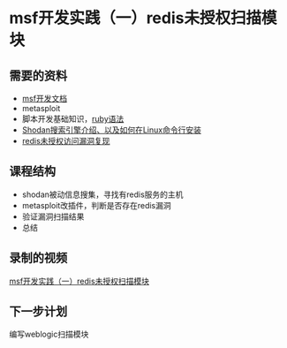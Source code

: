 msf开发实践（一）redis未授权扫描模块
===

## 需要的资料
- [msf开发文档](https://www.rubydoc.info/github/rapid7/metasploit-framework/Msf/Auxiliary/Redis#redis_command-instance_method)
- metasploit
- 脚本开发基础知识，[ruby语法](https://www.runoob.com/ruby/ruby-tutorial.html)
- [Shodan搜索引擎介绍、以及如何在Linux命令行安装](https://www.bilibili.com/video/BV1np4y1p79e)
- [redis未授权访问漏洞复现](https://www.bilibili.com/video/BV1Wt4y1X7XQ?from=search&seid=282355040030159908)

## 课程结构
- shodan被动信息搜集，寻找有redis服务的主机
- metasploit改插件，判断是否存在redis漏洞
- 验证漏洞扫描结果
- 总结

## 录制的视频
[msf开发实践（一）redis未授权扫描模块](https://www.bilibili.com/video/BV1tU4y1W77M)

## 下一步计划
编写weblogic扫描模块

